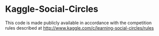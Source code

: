 Kaggle-Social-Circles
=====================

This code is made publicly available in accordance with the competition rules described at http://www.kaggle.com/c/learning-social-circles/rules
